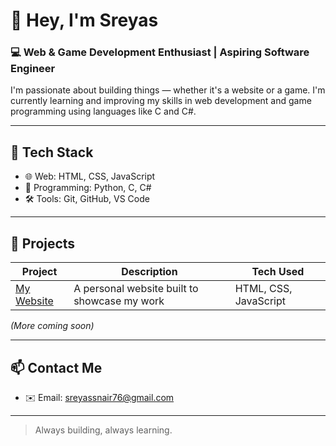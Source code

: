 # 👋 Hey, I'm Sreyas

### 💻 Web & Game Development Enthusiast | Aspiring Software Engineer

I'm passionate about building things — whether it's a website or a game. I'm currently learning and improving my skills in web development and game programming using languages like C and C#.

---

## 🧰 Tech Stack

- 🌐 Web: HTML, CSS, JavaScript
- 🐍 Programming: Python, C, C#
- 🛠 Tools: Git, GitHub, VS Code

---

## 📌 Projects

| Project | Description | Tech Used |
|--------|-------------|-----------|
| [My Website](https://github.com/sreyas-codes/my-website) | A personal website built to showcase my work | HTML, CSS, JavaScript |

*(More coming soon)*

---

## 📫 Contact Me

- ✉️ Email: sreyassnair76@gmail.com

---

> Always building, always learning.


<!--
**sreyas-codes/sreyas-codes** is a ✨ _special_ ✨ repository because its `README.md` (this file) appears on your GitHub profile.

Here are some ideas to get you started:

- 🔭 I’m currently working on ...
- 🌱 I’m currently learning ...
- 👯 I’m looking to collaborate on ...
- 🤔 I’m looking for help with ...
- 💬 Ask me about ...
- 📫 How to reach me: ...
- 😄 Pronouns: ...
- ⚡ Fun fact: ...
-->
